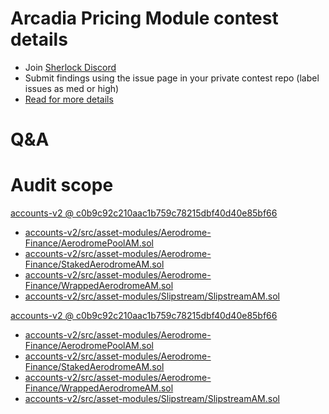 
# Arcadia Pricing Module contest details

- Join [Sherlock Discord](https://discord.gg/MABEWyASkp)
- Submit findings using the issue page in your private contest repo (label issues as med or high)
- [Read for more details](https://docs.sherlock.xyz/audits/watsons)

# Q&A

# Audit scope


[accounts-v2 @ c0b9c92c210aac1b759c78215dbf40d40e85bf66](https://github.com/arcadia-finance/accounts-v2/tree/c0b9c92c210aac1b759c78215dbf40d40e85bf66)
- [accounts-v2/src/asset-modules/Aerodrome-Finance/AerodromePoolAM.sol](accounts-v2/src/asset-modules/Aerodrome-Finance/AerodromePoolAM.sol)
- [accounts-v2/src/asset-modules/Aerodrome-Finance/StakedAerodromeAM.sol](accounts-v2/src/asset-modules/Aerodrome-Finance/StakedAerodromeAM.sol)
- [accounts-v2/src/asset-modules/Aerodrome-Finance/WrappedAerodromeAM.sol](accounts-v2/src/asset-modules/Aerodrome-Finance/WrappedAerodromeAM.sol)
- [accounts-v2/src/asset-modules/Slipstream/SlipstreamAM.sol](accounts-v2/src/asset-modules/Slipstream/SlipstreamAM.sol)




[accounts-v2 @ c0b9c92c210aac1b759c78215dbf40d40e85bf66](https://github.com/arcadia-finance/accounts-v2/tree/c0b9c92c210aac1b759c78215dbf40d40e85bf66)
- [accounts-v2/src/asset-modules/Aerodrome-Finance/AerodromePoolAM.sol](accounts-v2/src/asset-modules/Aerodrome-Finance/AerodromePoolAM.sol)
- [accounts-v2/src/asset-modules/Aerodrome-Finance/StakedAerodromeAM.sol](accounts-v2/src/asset-modules/Aerodrome-Finance/StakedAerodromeAM.sol)
- [accounts-v2/src/asset-modules/Aerodrome-Finance/WrappedAerodromeAM.sol](accounts-v2/src/asset-modules/Aerodrome-Finance/WrappedAerodromeAM.sol)
- [accounts-v2/src/asset-modules/Slipstream/SlipstreamAM.sol](accounts-v2/src/asset-modules/Slipstream/SlipstreamAM.sol)

